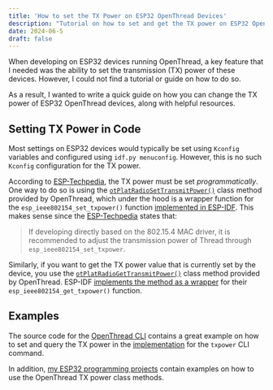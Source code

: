 ```yaml
---
title: 'How to set the TX Power on ESP32 OpenThread Devices'
description: "Tutorial on how to set and get the TX power on ESP32 OpenThread devices when using ESP-IDF."
date: 2024-06-5
draft: false
---
```


When developing on ESP32 devices running OpenThread, a key feature that I needed was the ability to set the transmission (TX) power of these devices. However, I could not find a tutorial or guide on how to do so. 

As a result, I wanted to write a quick guide on how you can change the TX power of ESP32 OpenThread devices, along with helpful resources.

## Setting TX Power in Code

Most settings on ESP32 devices would typically be set using `Kconfig` variables and configured using `idf.py menuconfig`. However, this is no such `Kconfig` configuration for the TX power.

According to [ESP-Techpedia](https://docs.espressif.com/projects/esp-techpedia/en/latest/esp-friends/advanced-development/performance/modify-tx-power.html#thread-tx-power), the TX power must be set *programmatically*. One way to do so is using the [`otPlatRadioSetTransmitPower()`]((https://openthread.io/reference/group/radio-config#otplatradiosettransmitpower)) class method provided by OpenThread, which under the hood is a wrapper function for the `esp_ieee802154_set_txpower()` function [implemented in ESP-IDF](https://github.com/espressif/esp-idf/blob/master/components/openthread/src/port/esp_openthread_radio.c#L441). This makes sense since the [ESP-Techpedia](https://docs.espressif.com/projects/esp-techpedia/en/latest/esp-friends/advanced-development/performance/modify-tx-power.html#thread-tx-power) states that:

> If developing directly based on the 802.15.4 MAC driver, it is recommended to adjust the transmission power of Thread through `esp_ieee802154_set_txpower`.

Similarly, if you want to get the TX power value that is currently set by the device, you use the [`otPlatRadioGetTransmitPower()`](https://openthread.io/reference/group/radio-config#group__radio-config_1gadba7cca4c1176c4efeb789b1f90a5057) class method provided by OpenThread. ESP-IDF [implements the method as a wrapper](https://github.com/espressif/esp-idf/blob/master/components/openthread/src/port/esp_openthread_radio.c#L434) for their `esp_ieee802154_get_txpower()` function.

## Examples

The source code for the [OpenThread CLI](https://github.com/openthread/openthread/blob/main/src/cli/cli.cpp) contains a great example on how to set and query the TX power in the [implementation](https://github.com/openthread/openthread/blob/main/src/cli/cli.cpp#L6738) for the `txpower` CLI command.

In addition, [my ESP32 programming projects](https://github.com/UCSC-ThreadAscon) contain examples on how to use the OpenThread TX power class methods. 